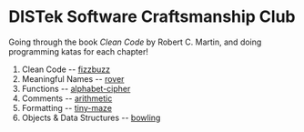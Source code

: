 DISTek Software Craftsmanship Club
==================================
Going through the book _Clean Code_ by Robert C. Martin, and doing programming katas for each chapter!

1. Clean Code -- [fizzbuzz](fizzbuzz)
2. Meaningful Names -- [rover](rover)
3. Functions -- [alphabet-cipher](alphabet-cipher)
4. Comments -- [arithmetic](arithmetic)
5. Formatting -- [tiny-maze](tiny-maze)
6. Objects & Data Structures -- [bowling](bowling)
